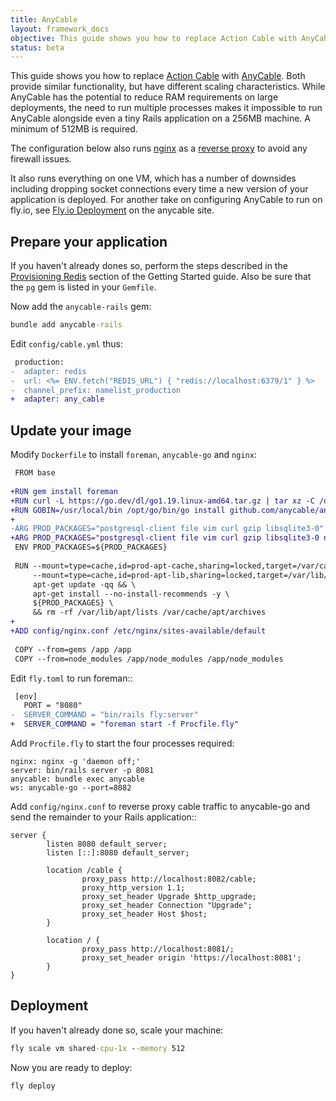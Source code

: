 ```yaml
---
title: AnyCable
layout: framework_docs
objective: This guide shows you how to replace Action Cable with AnyCable.
status: beta
---
```


This guide shows you how to replace [Action Cable](https://guides.rubyonrails.org/action_cable_overview.html)
with [AnyCable](https://docs.anycable.io/).  Both provide similar functionality, but have different scaling
characteristics.  While AnyCable has the potential to reduce RAM requirements on large deployments, the
need to run multiple processes makes it impossible to run AnyCable alongside even a tiny Rails application
on a 256MB machine.  A minimum of 512MB is required.

The configuration below also runs [nginx](https://www.nginx.com/) as a [reverse
proxy](https://www.nginx.com/resources/glossary/reverse-proxy-server/) to avoid
any firewall issues.

It also runs everything on one VM, which has a number of downsides including
dropping socket connections every time a new version of your
application is deployed.  For another take on configuring AnyCable to run
on fly.io, see [Fly.io Deployment](https://docs.anycable.io/deployment/fly)
on the anycable site.

## Prepare your application

If you haven't already dones so, perform the steps described in the
[Provisioning Redis](../../getting-started/#provisioning-redis) section of the Getting Started guide.  Also be sure that the `pg` gem is listed
in your `Gemfile`.

Now add the `anycable-rails` gem:

```cmd
bundle add anycable-rails
```

Edit `config/cable.yml` thus:

```diff
 production:
-  adapter: redis
-  url: <%= ENV.fetch("REDIS_URL") { "redis://localhost:6379/1" } %>
-  channel_prefix: namelist_production
+  adapter: any_cable
```

## Update your image

Modify `Dockerfile` to install `foreman`, `anycable-go` and `nginx`:

```diff
 FROM base
 
+RUN gem install foreman
+RUN curl -L https://go.dev/dl/go1.19.linux-amd64.tar.gz | tar xz -C /opt
+RUN GOBIN=/usr/local/bin /opt/go/bin/go install github.com/anycable/anycable-go/cmd/anycable-go@latest
+
-ARG PROD_PACKAGES="postgresql-client file vim curl gzip libsqlite3-0"
+ARG PROD_PACKAGES="postgresql-client file vim curl gzip libsqlite3-0 nginx"
 ENV PROD_PACKAGES=${PROD_PACKAGES}
 
 RUN --mount=type=cache,id=prod-apt-cache,sharing=locked,target=/var/cache/apt \
     --mount=type=cache,id=prod-apt-lib,sharing=locked,target=/var/lib/apt \
     apt-get update -qq && \
     apt-get install --no-install-recommends -y \
     ${PROD_PACKAGES} \
     && rm -rf /var/lib/apt/lists /var/cache/apt/archives
+
+ADD config/nginx.conf /etc/nginx/sites-available/default
 
 COPY --from=gems /app /app
 COPY --from=node_modules /app/node_modules /app/node_modules
```

Edit `fly.toml` to run foreman::

```diff
 [env]
   PORT = "8080"
-  SERVER_COMMAND = "bin/rails fly:server"
+  SERVER_COMMAND = "foreman start -f Procfile.fly"
```

Add `Procfile.fly` to start the four processes required:

```
nginx: nginx -g 'daemon off;'
server: bin/rails server -p 8081
anycable: bundle exec anycable
ws: anycable-go --port=8082
```

Add `config/nginx.conf` to reverse proxy cable traffic to anycable-go and send the
remainder to your Rails application::

```
server {
        listen 8080 default_server;
        listen [::]:8080 default_server;

        location /cable {
                proxy_pass http://localhost:8082/cable;
                proxy_http_version 1.1;
                proxy_set_header Upgrade $http_upgrade;
                proxy_set_header Connection "Upgrade";
                proxy_set_header Host $host;
        }

        location / {
                proxy_pass http://localhost:8081/;
                proxy_set_header origin 'https://localhost:8081';
        }
}
```

## Deployment

If you haven't already done so, scale your machine:

```cmd
fly scale vm shared-cpu-1x --memory 512
```

Now you are ready to deploy:
```
fly deploy
```


